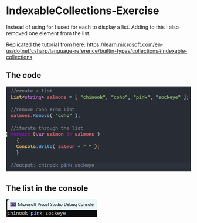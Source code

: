 # IndexableCollections-Exercise

Instead of using for I used for each to display a list.
Adding to this I also removed one element from the list.

Replicated the tutorial from here:
https://learn.microsoft.com/en-us/dotnet/csharp/language-reference/builtin-types/collections#indexable-collections

## The code
![Alt text](/Screenshots/code.png "The code")

## The list in the console
![Alt text](/Screenshots/list-in-console.png "The list in the console")